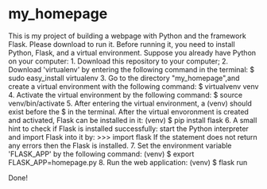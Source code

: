 # my_homepage
This is my project of building a webpage with Python and the framework Flask. Please download to run it.
Before running it, you need to install Python, Flask, and a virtual environment.
Suppose you already have Python on your computer:
    1. Download this repository to your computer;
    2. Download 'virtualenv' by entering the following command in the terminal:
       $ sudo easy_install virtualenv
    3. Go to the directory "my_homepage",and create a virtual environment with the following command:
       $ virtualvenv venv
    4. Activate the virtual environment by the following command:
       $ source venv/bin/activate
    5. After entering the virtual environment, a (venv) should exist before the $ in the terminal. After the virtual envoronment is created and activated, Flask can be installed in it:
       (venv) $ pip install flask
    6. A small hint to check if Flask is installed successfully: start the Python interpreter and import Flask into it by:
       >>> import flask
       If the statement does not return any errors then the Flask is installed.
    7. Set the environment variable 'FLASK_APP' by the following command:
       (venv) $ export FLASK_APP=homepage.py
    8. Run the web application:
       (venv) $ flask run
       
 Done!



